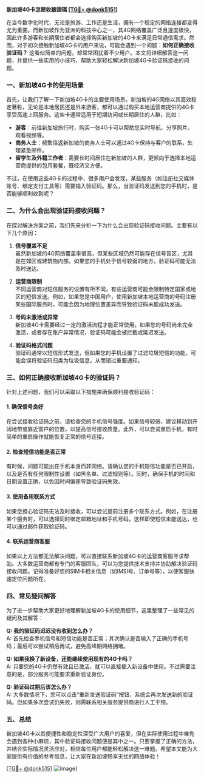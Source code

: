 **新加坡4G卡怎麽收驗證碼 [[TG💪+ @donk5151](https://t.me/s/donk5151)]**

在当今数字化时代，无论是旅游、工作还是生活，拥有一个稳定的网络连接都变得尤为重要。而新加坡作为亚洲的科技中心之一，其4G网络覆盖广泛且速度极快，因此许多游客和长期居住者都会选择购买新加坡的4G卡来满足日常通信需求。然而，对于初次接触新加坡4G卡的用户来说，可能会遇到一个问题：**如何正确接收验证码？** 这看似简单的问题，却常常困扰着不少用户。本文将详细解答这一问题，并提供一些实用的小技巧，帮助大家轻松解决新加坡4G卡验证码接收的问题。

### 一、新加坡4G卡的使用场景

首先，让我们了解一下新加坡4G卡的主要使用场景。新加坡的4G网络以其高效稳定著称，无论是本地居民还是外来游客，都可以通过购买本地运营商提供的4G卡享受高速上网服务。这些卡通常适用于短期访问或长期居住的人群，比如：

- **游客**：前往新加坡旅行时，购买一张4G卡可以帮助您实时导航、分享照片、观看视频等。
- **商务人士**：频繁往返新加坡的商务人士可以通过4G卡保持与客户的联系，处理紧急邮件。
- **留学生及外籍工作者**：需要长时间居住在新加坡的人群，更倾向于选择本地运营商提供的包月套餐，既经济又方便。

不过，在使用这些4G卡的过程中，很多用户会发现，某些服务（如注册社交媒体账号、绑定支付工具等）需要输入验证码。那么，当验证码发送到您的手机时，是否能够顺利收到呢？

### 二、为什么会出现验证码接收问题？

在探讨解决方案之前，我们先来分析一下为什么会出现验证码接收问题。主要有以下几个原因：

1. **信号覆盖不足**  
   虽然新加坡的4G网络覆盖率很高，但某些区域仍然可能存在信号盲区，尤其是在郊区或建筑物内部。如果您的手机处于信号较弱的地方，验证码可能无法及时送达。

2. **运营商限制**  
   不同运营商对短信服务的设置有所不同，有些运营商可能会限制特定国家或地区的短信发送。例如，如果您是中国用户，使用新加坡本地运营商的号码注册某些国际服务时，可能会因为地理位置差异而导致验证码未能成功发送。

3. **号码未激活或异常**  
   新加坡4G卡需要经过一定的激活流程才能正常使用。如果您的号码尚未完全激活，或者存在账户异常情况，验证码可能会被拦截或延迟发送。

4. **验证码格式问题**  
   验证码通常以短信形式发送，但如果您的手机设置了过滤垃圾短信的功能，可能会误将验证码归类为垃圾信息，从而错过重要通知。

### 三、如何正确接收新加坡4G卡的验证码？

针对上述问题，我们可以采取以下措施来确保顺利接收验证码：

#### 1. 确保信号良好
在尝试接收验证码之前，请检查您的手机信号强度。如果信号较弱，建议移动到开阔地带或靠近窗户的位置，以提高信号接收质量。此外，可以尝试重启手机，有时简单的重启操作就能恢复正常的信号连接。

#### 2. 检查短信功能是否正常
有时候，问题可能出在手机本身而非网络。请确认您的手机短信功能是否已开启，以及是否有任何限制性设置（如黑名单、过滤规则等）。同时，确保手机的时间和日期设置正确，以免因时间偏差导致验证码失效。

#### 3. 使用备用联系方式
如果您担心验证码无法及时接收，可以尝试提前注册多个联系方式。例如，在注册某个服务时，可以选择同时绑定邮箱地址和手机号码，这样即使短信未能送达，也可以通过邮件获取验证码。

#### 4. 联系运营商客服
如果以上方法都无法解决问题，可以直接联系新加坡4G卡的运营商客服寻求帮助。大多数运营商都有专门的客服团队，可以为您提供技术支持并协助解决验证码接收问题。记得准备好您的SIM卡相关信息（如IMSI号、订单号等），以便客服快速定位问题所在。

### 四、常见疑问解答

为了进一步帮助大家更好地理解新加坡4G卡的使用细节，这里整理了一些常见的疑问及其解答：

**Q: 我的验证码迟迟没有收到怎么办？**  
A: 首先检查手机信号和短信功能是否正常；其次确认是否输入了正确的手机号码；最后可以尝试稍后再试，避免高峰期网络拥堵。

**Q: 如果我换了新设备，还能继续使用现有的4G卡吗？**  
A: 只要您的4G卡仍然有效且已激活，就可以直接插入新设备中使用。不过需要注意的是，部分服务可能要求重新验证身份。

**Q: 验证码过期后该怎么办？**  
A: 大多数情况下，您可以点击“重新发送验证码”按钮，系统会再次发送新的验证码。但如果多次尝试仍失败，则需联系相关服务提供商进行人工干预。

### 五、总结

新加坡4G卡以其便捷性和稳定性深受广大用户的喜爱，但在实际使用过程中难免会遇到各种小麻烦，其中验证码接收问题便是其中之一。只要掌握了正确的方法，并结合实际情况灵活应对，相信每位用户都能轻松解决这一难题。希望本文能为大家提供有价值的参考信息，让大家在新加坡畅享无忧的网络体验！

[[TG💪+ @donk5151](https://t.me/s/donk5151) ![Image](https://i.postimg.cc/rwNCRYN7/Snipaste-2025-04-30-17-27-05.png)]